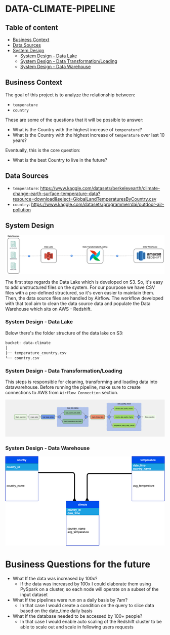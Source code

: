 # DATA-CLIMATE-PIPELINE

## Table of content
- [Business Context](#business_context)
- [Data Sources](#data_sources)
- [System Design](#system_design)
    * [System Design - Data Lake](#system_design_data_lake)
    * [System Design - Data Transformation/Loading](#system_design_data_transformation)
    * [System Design - Data Warehouse](#system_design_data_warehouse)


<a name="business_context"/>

## Business Context
The goal of this project is to analyze the relationship between:
* `temperature`
* `country`

These are some of the questions that it will be possible to answer:
* What is the Country with the highest increase of `temperature`?
* What is the Country with the highest increase of `temperature` over last 10 years?

Eventually, this is the core question:
* What is the best Country to live in the future?

<a name="data_sources"/>

## Data Sources
* `temperature`: https://www.kaggle.com/datasets/berkeleyearth/climate-change-earth-surface-temperature-data?resource=download&select=GlobalLandTemperaturesByCountry.csv
* `country`: https://www.kaggle.com/datasets/programmerrdai/outdoor-air-pollution

<a name="system_design"/>

## System Design
![alt](docs/images/data_climate_workflow.drawio.png)

The first step regards the Data Lake which is developed on S3. So, it's easy to add unstructured files on the system. For our pourpose we have CSV files with a pre-defined structured, so it's even easier to maintain them.
Then, the data source files are handled by Airflow. The workflow developed with that tool aim to clean the data source data and populate the Data Warehouse which sits on AWS - Redshift.


<a name="system_design_data_lake"/>

### System Design - Data Lake
Below there's the folder structure of the data lake on S3:
```
bucket: data-climate
│
├── temperature_country.csv
└── country.csv
```


<a name="system_design_data_transformation"/>

### System Design - Data Transformation/Loading
This steps is responsible for cleaning, transforming and loading data into datawarehouse.
Before running the pipeline, make sure to create connections to AWS from `Airflow Connection` section.

![alt](docs/images/dag.png)



<a name="system_design_data_warehouse"/>

### System Design - Data Warehouse

![alt](docs/images/er.drawio.png)


# Business Questions for the future
* What If the data was increased by 100x?
    * If the data was increased by 100x I could elaborate them using PySpark on a cluster, so each node will operate on a subset of the input dataset
* What If the pipelines were run on a daily basis by 7am?
    * In that case I would create a condition on the query to slice data based on the date_time daily basis
* What If the database needed to be accessed by 100+ people?
    * In that case I would enable auto scaling of the Redshift cluster to be able to scale out and scale in following users requests